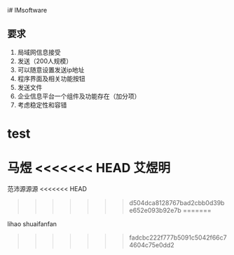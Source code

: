 i# IMsoftware
## 要求
1. 局域网信息接受
2. 发送（200人规模）
3. 可以随意设置发送ip地址
5. 程序界面及相关功能按钮
4. 发送文件
3. 企业信息平台一个组件及功能存在（加分项）
4. 考虑稳定性和容错

# test
马煜
<<<<<<< HEAD
艾煜明
=======

范沛源源源
<<<<<<< HEAD
>>>>>>> d504dca8128767bad2cbb0d39be652e093b92e7b
=======

lihao
shuaifanfan
>>>>>>> fadcbc222f777b5091c5042f66c74604c75e0dd2
